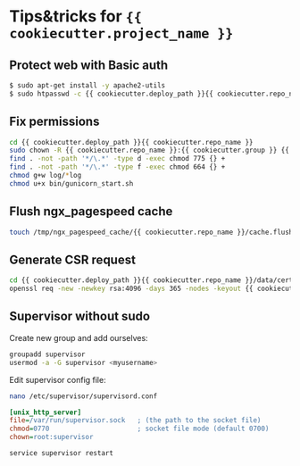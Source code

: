 # Tips&tricks for `{{ cookiecutter.project_name }}`

## Protect web with Basic auth

```bash
$ sudo apt-get install -y apache2-utils
$ sudo htpasswd -c {{ cookiecutter.deploy_path }}{{ cookiecutter.repo_name }}/.htpasswd admin
```

## Fix permissions

```bash
cd {{ cookiecutter.deploy_path }}{{ cookiecutter.repo_name }}
sudo chown -R {{ cookiecutter.repo_name }}:{{ cookiecutter.group }} {{ cookiecutter.deploy_path }}{{ cookiecutter.repo_name }}
find . -not -path '*/\.*' -type d -exec chmod 775 {} +
find . -not -path '*/\.*' -type f -exec chmod 664 {} +
chmod g+w log/*log
chmod u+x bin/gunicorn_start.sh
```

## Flush ngx_pagespeed cache

```bash
touch /tmp/ngx_pagespeed_cache/{{ cookiecutter.repo_name }}/cache.flush
```

## Generate CSR request

```bash
cd {{ cookiecutter.deploy_path }}{{ cookiecutter.repo_name }}/data/certs
openssl req -new -newkey rsa:4096 -days 365 -nodes -keyout {{ cookiecutter.repo_name }}.key -out {{ cookiecutter.repo_name }}.csr
```

## Supervisor without sudo

Create new group and add ourselves:

```bash
groupadd supervisor
usermod -a -G supervisor <myusername>
```

Edit supervisor config file:

```bash
nano /etc/supervisor/supervisord.conf
```

```ini
[unix_http_server]
file=/var/run/supervisor.sock   ; (the path to the socket file)
chmod=0770                      ; socket file mode (default 0700)
chown=root:supervisor
```

```bash
service supervisor restart
```
